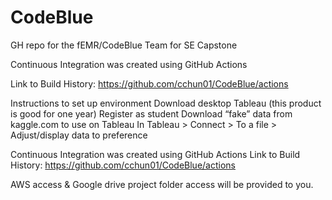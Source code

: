 # CodeBlue

GH repo for the fEMR/CodeBlue Team for SE Capstone

Continuous Integration was created using GitHub Actions

Link to Build History: https://github.com/cchun01/CodeBlue/actions


Instructions to set up environment
Download desktop Tableau (this product is good for one year)
Register as student 
Download “fake” data from kaggle.com to use on Tableau
In Tableau > Connect > To a file > Adjust/display data to preference

Continuous Integration was created using GitHub Actions
Link to Build History: https://github.com/cchun01/CodeBlue/actions 

AWS access & Google drive project folder access will be provided to you.

